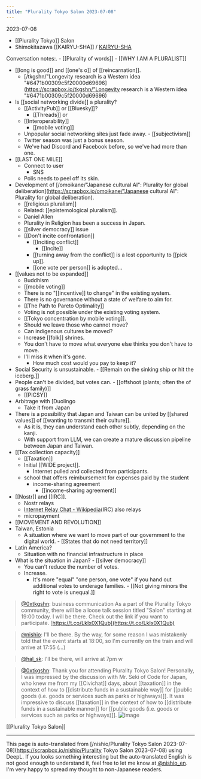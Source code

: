 ```yaml
---
title: "Plurality Tokyo Salon 2023-07-08"
---
```


2023-07-08
- [[Plurality Tokyo]] Salon
- Shimokitazawa [[KAIRYU-SHA]] / [KAIRYU-SHA](http://www.kiryuusha.com/)

Conversation notes:.
    - [[Plurality of words]]
    - [[WHY I AM A PLURALIST]]
- [[long is good]] and [[one's o]] of [[reincarnation]].
    - [/tkgshn/"Longevity research is a Western idea "#6471b00309c5f20000d69696](https://scrapbox.io/tkgshn/"Longevity research is a Western idea "#6471b00309c5f20000d69696)
- Is [[social networking divide]] a plurality?
    - [[ActivityPub]] or [[Bluesky]]?
        - [[Threads]] or
    - [[Interoperability]]
        - [[mobile voting]]
    - Unpopular social networking sites just fade away.
            - [[subjectivism]]
    - Twitter season was just a bonus season.
    - We've had Discord and Facebook before, so we've had more than one.
- [[LAST ONE MILE]]
    - Connect to user
        - SNS
    - Polis needs to peel off its skin.
- Development of [/omoikane/"Japanese cultural AI": Plurality for global deliberation](https://scrapbox.io/omoikane/"Japanese cultural AI": Plurality for global deliberation).
    - [[religious pluralism]]
    - Related: [[epistemological pluralism]].
    - Daniel Allen
    - Plurality in Religion has been a success in Japan.
    - [[silver democracy]] issue
    - [[Don't incite confrontation]]
        - [[Inciting conflict]]
            - [[Incite]]
        - [[turning away from the conflict]] is a lost opportunity to [[pick up]].
        - [[one vote per person]] is adopted...
- [[values not to be expanded]]
    - Buddhism
    - [[mobile voting]]
    - There is no "[[incentive]] to change" in the existing system.
    - There is no governance without a state of welfare to aim for.
    - [[The Path to Pareto Optimality]]
    - Voting is not possible under the existing voting system.
    - [[Tokyo concentration by mobile voting]].
    - Should we leave those who cannot move?
    - Can indigenous cultures be moved?
    - Increase [[folk]] shrines.
    - You don't have to move what everyone else thinks you don't have to move.
    - I'll miss it when it's gone.
        - How much cost would you pay to keep it?
- Social Security is unsustainable.
        - [[Remain on the sinking ship or hit the iceberg.]]
- People can't be divided, but votes can.
        - [[offshoot (plants; often the of grass family)]]
    - [[PICSY]]
- Arbitrage with [Duolingo
    - Take it from Japan
- There is a possibility that Japan and Taiwan can be united by [[shared values]] of [[wanting to transmit their culture]].
    - As it is, they can understand each other subtly, depending on the kanji.
    - With support from LLM, we can create a mature discussion pipeline between Japan and Taiwan.
- [[Tax collection capacity]]
    - [[Taxation]]
    - Initial [[WIDE project]].
        - Internet pulled and collected from participants.
    - school that offers reimbursement for expenses paid by the student
        - income-sharing agreement
            - [[income-sharing agreement]]
- [[Nostr]] and [[IRC]].
    - Nostr relays
    - [Internet Relay Chat - Wikipedia](https://en.wikipedia.org/wiki/Internet_Relay_Chat)(IRC) also relays
    - micropayment
- [[MOVEMENT AND REVOLUTION]]
- Taiwan, Estonia
    - A situation where we want to move part of our government to the digital world.
            - [[States that do not need territory]]
- Latin America?
    - Situation with no financial infrastructure in place
- What is the situation in Japan?
        - [[silver democracy]]
    - You can't reduce the number of votes.
    - Increase.
        - It's more "equal" "one person, one vote" if you hand out additional votes to underage families.
                - [[Not giving minors the right to vote is unequal.]]

> [@0xtkgshn](https://twitter.com/0xtkgshn/status/1677194908439019520): business communication
> As a part of the Plurality Tokyo community, there will be a loose talk session titled "Salon" starting at 19:00 today. I will be there.
> Check out the link if you want to participate.
> [https://t.co/LkIx0X1Qub](https://t.co/LkIx0X1Qub)

> [@nishio](https://twitter.com/nishio/status/1677232912096428032): I'll be there. By the way, for some reason I was mistakenly told that the event starts at 18:00, so I'm currently on the train and will arrive at 17:55 (...)

> [@hal_sk](https://twitter.com/hal_sk/status/1677233266972307457): I'll be there, will arrive at 7pm w

> [@0xtkgshn](https://twitter.com/0xtkgshn/status/1677311133873500161?s=20): Thank you for attending Plurality Tokyo Salon!
> Personally, I was impressed by the discussion with Mr. Seki of Code for Japan, who knew me from my [[Civichat]] days, about [[taxation]] in the context of how to [[distribute funds in a sustainable way]] for [[public goods (i.e. goods or services such as parks or highways)]]. It was impressive to discuss [[taxation]] in the context of how to [[distribute funds in a sustainable manner]] for [[public goods (i.e. goods or services such as parks or highways)]].
> ![image](https://pbs.twimg.com/media/F0cBi55WIAA3Xr2.png)

[[Plurality Tokyo Salon]]

---
This page is auto-translated from [/nishio/Plurality Tokyo Salon 2023-07-08](https://scrapbox.io/nishio/Plurality Tokyo Salon 2023-07-08) using DeepL. If you looks something interesting but the auto-translated English is not good enough to understand it, feel free to let me know at [@nishio_en](https://twitter.com/nishio_en). I'm very happy to spread my thought to non-Japanese readers.